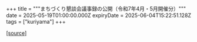 +++
title = """まちづくり懇談会議事録の公開（令和7年4月・5月開催分）"""
date = 2025-05-19T01:00:00.000Z
expiryDate = 2025-06-04T15:22:51.128Z
tags = ["kuriyama"]
+++


[[source]](https://www.town.kuriyama.hokkaido.jp/site/matikon/31808.html)
